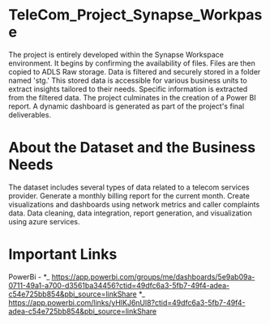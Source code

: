 # TeleCom_Project_Synapse_Workpase

The project is entirely developed within the Synapse Workspace environment.
It begins by confirming the availability of files.
Files are then copied to ADLS Raw storage.
Data is filtered and securely stored in a folder named 'stg.'
This stored data is accessible for various business units to extract insights tailored to their needs.
Specific information is extracted from the filtered data.
The project culminates in the creation of a Power BI report.
A dynamic dashboard is generated as part of the project's final deliverables.

# About the Dataset and the Business Needs

The dataset includes several types of data related to a telecom services provider.
Generate a monthly billing report for the current month.
Create visualizations and dashboards using network metrics and caller complaints data.
Data cleaning, data integration, report generation, and visualization using azure services.


# Important Links

PowerBi - 
*_ https://app.powerbi.com/groups/me/dashboards/5e9ab09a-0711-49a1-a700-d3561ba34456?ctid=49dfc6a3-5fb7-49f4-adea-c54e725bb854&pbi_source=linkShare
*_ https://app.powerbi.com/links/yHlKJ6nUl8?ctid=49dfc6a3-5fb7-49f4-adea-c54e725bb854&pbi_source=linkShare

